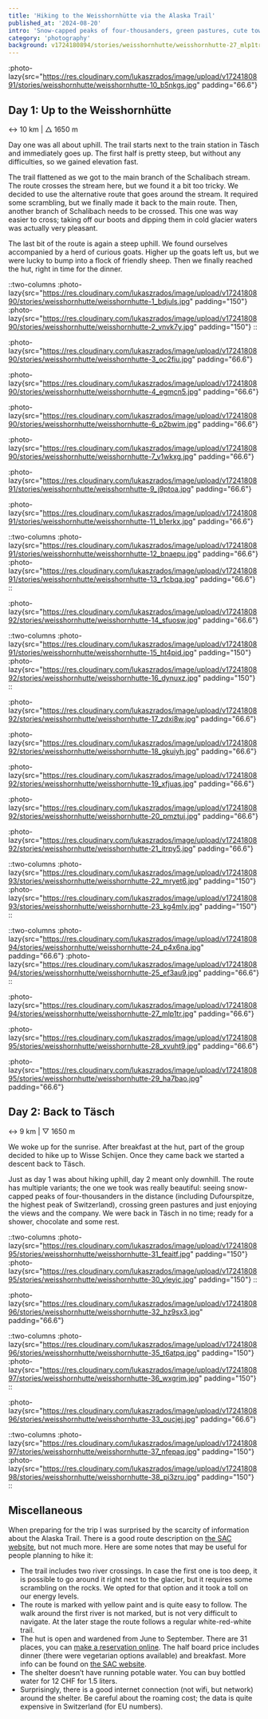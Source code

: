 ```yaml
---
title: 'Hiking to the Weisshornhütte via the Alaska Trail'
published_at: '2024-08-20'
intro: 'Snow-capped peaks of four-thousanders, green pastures, cute towns and... chocolate. Switzerland is hard to beat in terms of hiking destinations in Europe. This year, with a group of friends, we decided to go for an overnight hike to one of the mountain huts to enjoy nature and the company.'
category: 'photography'
background: v1724180894/stories/weisshornhutte/weisshornhutte-27_mlp1tr.jpg
---
```


:photo-lazy{src="https://res.cloudinary.com/lukaszrados/image/upload/v1724180891/stories/weisshornhutte/weisshornhutte-10_b5nkgs.jpg" padding="66.6"}

## Day 1: Up to the Weisshornhütte

↔ 10 km | △ 1650 m

Day one was all about uphill. The trail starts next to the train station in Täsch and immediately goes up. The first half is pretty steep, but without any difficulties, so we gained elevation fast. 

The trail flattened as we got to the main branch of the Schalibach stream. The route crosses the stream here, but we found it a bit too tricky. We decided to use the alternative route that goes around the stream. It required some scrambling, but we finally made it back to the main route. Then, another branch of Schalibach needs to be crossed. This one was way easier to cross; taking off our boots and dipping them in cold glacier waters was actually very pleasant. 

The last bit of the route is again a steep uphill. We found ourselves accompanied by a herd of curious goats. Higher up the goats left us, but we were lucky to bump into a flock of friendly sheep. Then we finally reached the hut, right in time for the dinner.

::two-columns
:photo-lazy{src="https://res.cloudinary.com/lukaszrados/image/upload/v1724180890/stories/weisshornhutte/weisshornhutte-1_bdjuls.jpg" padding="150"}
:photo-lazy{src="https://res.cloudinary.com/lukaszrados/image/upload/v1724180890/stories/weisshornhutte/weisshornhutte-2_vnvk7y.jpg" padding="150"}
::

:photo-lazy{src="https://res.cloudinary.com/lukaszrados/image/upload/v1724180890/stories/weisshornhutte/weisshornhutte-3_oc2fiu.jpg" padding="66.6"}

:photo-lazy{src="https://res.cloudinary.com/lukaszrados/image/upload/v1724180890/stories/weisshornhutte/weisshornhutte-4_egmcn5.jpg" padding="66.6"}

:photo-lazy{src="https://res.cloudinary.com/lukaszrados/image/upload/v1724180890/stories/weisshornhutte/weisshornhutte-6_p2bwim.jpg" padding="66.6"}

:photo-lazy{src="https://res.cloudinary.com/lukaszrados/image/upload/v1724180890/stories/weisshornhutte/weisshornhutte-7_v1wkxg.jpg" padding="66.6"}

:photo-lazy{src="https://res.cloudinary.com/lukaszrados/image/upload/v1724180891/stories/weisshornhutte/weisshornhutte-9_j9ptoa.jpg" padding="66.6"}

:photo-lazy{src="https://res.cloudinary.com/lukaszrados/image/upload/v1724180891/stories/weisshornhutte/weisshornhutte-11_b1erkx.jpg" padding="66.6"}

::two-columns
:photo-lazy{src="https://res.cloudinary.com/lukaszrados/image/upload/v1724180891/stories/weisshornhutte/weisshornhutte-12_bnaepu.jpg" padding="66.6"}
:photo-lazy{src="https://res.cloudinary.com/lukaszrados/image/upload/v1724180891/stories/weisshornhutte/weisshornhutte-13_r1cbqa.jpg" padding="66.6"}
::

:photo-lazy{src="https://res.cloudinary.com/lukaszrados/image/upload/v1724180892/stories/weisshornhutte/weisshornhutte-14_sfuosw.jpg" padding="66.6"}

::two-columns
:photo-lazy{src="https://res.cloudinary.com/lukaszrados/image/upload/v1724180891/stories/weisshornhutte/weisshornhutte-15_ht4pid.jpg" padding="150"}
:photo-lazy{src="https://res.cloudinary.com/lukaszrados/image/upload/v1724180892/stories/weisshornhutte/weisshornhutte-16_dynuxz.jpg" padding="150"}
::

:photo-lazy{src="https://res.cloudinary.com/lukaszrados/image/upload/v1724180892/stories/weisshornhutte/weisshornhutte-17_zdxi8w.jpg" padding="66.6"}

:photo-lazy{src="https://res.cloudinary.com/lukaszrados/image/upload/v1724180892/stories/weisshornhutte/weisshornhutte-18_gkuiyh.jpg" padding="66.6"}

:photo-lazy{src="https://res.cloudinary.com/lukaszrados/image/upload/v1724180892/stories/weisshornhutte/weisshornhutte-19_xfjuas.jpg" padding="66.6"}

:photo-lazy{src="https://res.cloudinary.com/lukaszrados/image/upload/v1724180892/stories/weisshornhutte/weisshornhutte-20_pmztuj.jpg" padding="66.6"}

:photo-lazy{src="https://res.cloudinary.com/lukaszrados/image/upload/v1724180892/stories/weisshornhutte/weisshornhutte-21_itrpy5.jpg" padding="66.6"}

::two-columns
:photo-lazy{src="https://res.cloudinary.com/lukaszrados/image/upload/v1724180893/stories/weisshornhutte/weisshornhutte-22_mryet6.jpg" padding="150"}
:photo-lazy{src="https://res.cloudinary.com/lukaszrados/image/upload/v1724180893/stories/weisshornhutte/weisshornhutte-23_kg4mlv.jpg" padding="150"}
::

::two-columns
:photo-lazy{src="https://res.cloudinary.com/lukaszrados/image/upload/v1724180894/stories/weisshornhutte/weisshornhutte-24_p4x6na.jpg" padding="66.6"}
:photo-lazy{src="https://res.cloudinary.com/lukaszrados/image/upload/v1724180894/stories/weisshornhutte/weisshornhutte-25_ef3au9.jpg" padding="66.6"}
::

:photo-lazy{src="https://res.cloudinary.com/lukaszrados/image/upload/v1724180894/stories/weisshornhutte/weisshornhutte-27_mlp1tr.jpg" padding="66.6"}

:photo-lazy{src="https://res.cloudinary.com/lukaszrados/image/upload/v1724180895/stories/weisshornhutte/weisshornhutte-28_xvuht9.jpg" padding="66.6"}

:photo-lazy{src="https://res.cloudinary.com/lukaszrados/image/upload/v1724180895/stories/weisshornhutte/weisshornhutte-29_ha7bao.jpg" padding="66.6"}

## Day 2: Back to Täsch

↔ 9 km | ▽ 1650 m

We woke up for the sunrise. After breakfast at the hut, part of the group decided to hike up to Wisse Schijen. Once they came back we started a descent back to Täsch.

Just as day 1 was about hiking uphill, day 2 meant only downhill. The route has multiple variants; the one we took was really beautiful: seeing snow-capped peaks of four-thousanders in the distance (including Dufourspitze, the highest peak of Switzerland), crossing green pastures and just enjoying the views and the company. We were back in Täsch in no time; ready for a shower, chocolate and some rest.

::two-columns
:photo-lazy{src="https://res.cloudinary.com/lukaszrados/image/upload/v1724180895/stories/weisshornhutte/weisshornhutte-31_feaitf.jpg" padding="150"}
:photo-lazy{src="https://res.cloudinary.com/lukaszrados/image/upload/v1724180895/stories/weisshornhutte/weisshornhutte-30_yleyic.jpg" padding="150"}
::

:photo-lazy{src="https://res.cloudinary.com/lukaszrados/image/upload/v1724180896/stories/weisshornhutte/weisshornhutte-32_hz9sx3.jpg" padding="66.6"}

::two-columns
:photo-lazy{src="https://res.cloudinary.com/lukaszrados/image/upload/v1724180896/stories/weisshornhutte/weisshornhutte-35_t6atpq.jpg" padding="150"}
:photo-lazy{src="https://res.cloudinary.com/lukaszrados/image/upload/v1724180897/stories/weisshornhutte/weisshornhutte-36_wxgrjm.jpg" padding="150"}
::

:photo-lazy{src="https://res.cloudinary.com/lukaszrados/image/upload/v1724180896/stories/weisshornhutte/weisshornhutte-33_oucjej.jpg" padding="66.6"}

::two-columns
:photo-lazy{src="https://res.cloudinary.com/lukaszrados/image/upload/v1724180897/stories/weisshornhutte/weisshornhutte-37_nfepaq.jpg" padding="150"}
:photo-lazy{src="https://res.cloudinary.com/lukaszrados/image/upload/v1724180898/stories/weisshornhutte/weisshornhutte-38_pi3zru.jpg" padding="150"}
::


## Miscellaneous

When preparing for the trip I was surprised by the scarcity of information about the Alaska Trail. There is a good route description on [the SAC website](https://www.sac-cas.ch/en/huts-and-tours/sac-route-portal/weisshornhuette-sac-2147000290/mountain-hiking/abenteuerzustieg-von-taesch-alaska-trail-40799/), but not much more. Here are some notes that may be useful for people planning to hike it:

- The trail includes two river crossings. In case the first one is too deep, it is possible to go around it right next to the glacier, but it requires some scrambling on the rocks. We opted for that option and it took a toll on our energy levels.
- The route is marked with yellow paint and is quite easy to follow. The walk around the first river is not marked, but is not very difficult to navigate. At the later stage the route follows a regular white-red-white trail.
- The hut is open and wardened from June to September. There are 31 places, you can [make a reservation online](https://www.alpsonline.org/reservation/calendar?hut_id=672&lang=de_CH). The half board price includes dinner (there were vegetarian options available) and breakfast. More info can be found on [the SAC website](https://www.sac-cas.ch/en/huts-and-tours/sac-route-portal/weisshornhuette-sac-2147000290/).
- The shelter doesn’t have running potable water. You can buy bottled water for 12 CHF for 1.5 liters. 
- Surprisingly, there is a good internet connection (not wifi, but network) around the shelter. Be careful about the roaming cost; the data is quite expensive in Switzerland (for EU numbers). 
